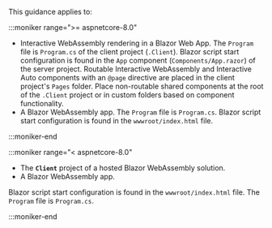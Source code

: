 This guidance applies to:

:::moniker range=">= aspnetcore-8.0"

* Interactive WebAssembly rendering in a Blazor Web App. The `Program` file is `Program.cs` of the client project (`.Client`). Blazor script start configuration is found in the `App` component (`Components/App.razor`) of the server project. Routable Interactive WebAssembly and Interactive Auto components with an `@page` directive are placed in the client project's `Pages` folder. Place non-routable shared components at the root of the `.Client` project or in custom folders based on component functionality.
* A Blazor WebAssembly app. The `Program` file is `Program.cs`. Blazor script start configuration is found in the `wwwroot/index.html` file.

:::moniker-end

:::moniker range="< aspnetcore-8.0"

* The **`Client`** project of a hosted Blazor WebAssembly solution.
* A Blazor WebAssembly app.

Blazor script start configuration is found in the `wwwroot/index.html` file. The `Program` file is `Program.cs`.

:::moniker-end
